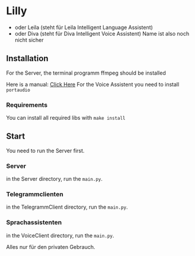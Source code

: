# Lilly
- oder Leila (steht für Leila Intelligent Language Assistent)
- oder Diva (steht für Diva Intelligent Voice Assistent)
Name ist also noch nicht sicher

## Installation
For the Server, the terminal programm ffmpeg should be installed

Here is a manual: [Click Here](https://github.com/adaptlearning/adapt_authoring/wiki/Installing-FFmpeg)
For the Voice Assistent you need to install ``portaudio``
### Requirements
You can install all required libs with ```make install```
## Start
You need to run the Server first.
### Server
in the Server directory, run the ``main.py``.
### Telegrammclienten
in the TelegrammClient directory, run the ``main.py``.
### Sprachassistenten
in the VoiceClient directory, run the ``main.py``.

Alles nur für den privaten Gebrauch.